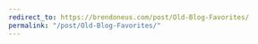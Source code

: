 ```yaml
---
redirect_to: https://brendoneus.com/post/Old-Blog-Favorites/
permalink: "/post/Old-Blog-Favorites/"
---
```

